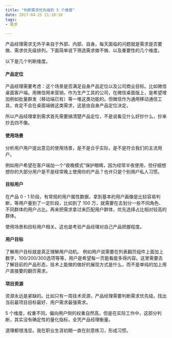 ```yaml
---
title: "判断需求优先级的 5 个维度"
date: 2017-04-25 21:10:10
tags:
- 需求

---
```


产品经理需求无外乎来自于外部、内部、自身。每天面临的问题就是需求是否要做、需求优先级排列。下面简单说下筛选需求做不做、以及重要性的几个维度。

<!-- more -->

以下是几个判断维度。

#### 产品定位
产品经理需要考虑：这个场景是否满足自身产品定位以及公司商业目标。比如微信桌面客户端。用微信用来营销，作为生产工具的公司，在微信桌面版上，是希望增加例如批量群发（移动端已有）等一堆这类功能的。但微信作为通用移动通信工具，肯定不会在桌面端做这类需求，这是由自身产品定位决定。

所以产品经理拿到需求首先需要搞清楚产品定位，不是说看见什么好抄什么，抄来抄去四不像。

#### 使用场景
分析用户用户提出意见的使用场景，是不是合乎实际，是不是符合我们的主流用户。

例如用户希望在客户端加一个“夜晚模式”保护眼睛，因为经常半夜使用，但仔细想想你的大部分用户是不是经常晚上使用你的产品？也许只是个别用户私人习惯。

#### 目标用户
在产品 0 - 1 阶段，有常规的用户属性数据，拿到基本的用户画像是比较容易判断，等用户量到了一定阶段，比如到了 100 万，就需要在去划分一些不同角色、不同群体的用户占比。再来把需求拿过来匹配用户群体，优先选择占比相对较高的群体。

使用场景和目标用户相关。这也是考验产品经理对自己产品把握程度。

#### 用户目标
了解用户目标就是真正理解用户动机。
例如用户说需要在列表翻页组件上面加上数字，100/200/300选项等等，用户是希望每一页能看能多得内容。这里需要去了解目前的产品形态，技术上能做的做好的展现方式是什么，而不是单纯的加上用户直接要的翻页需求。

#### 项目资源
资源永远是紧缺的。比如只有一周技术资源，产品经理需要判断需求优先级。找出当前最项目目标最好、用户需求最强需求。

5 个维度，权重不同，偏向用户侧的权重自然高，但是在实际工作中，这部分判断，其实没有确定性的量化指标，全凭产品经理衡量。

道理都很浅显。我在职业生涯初期一直在刻意练习，形成习惯。
